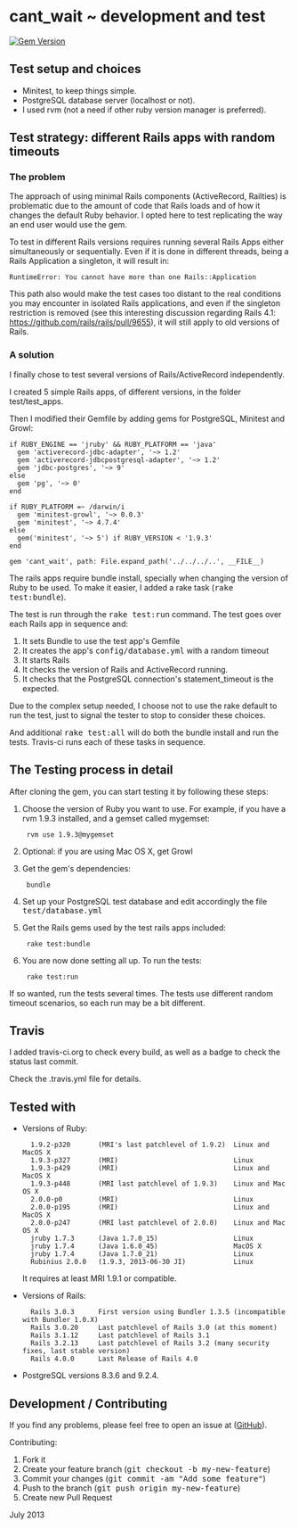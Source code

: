 # cant_wait ~ development and test
[![Gem Version](https://badge.fury.io/rb/cant_wait.png)](https://badge.fury.io/rb/cant_wait)


## Test setup and choices

- Minitest, to keep things simple.
- PostgreSQL database server (localhost or not).
- I used rvm (not a need if other ruby version manager is preferred). 


## Test strategy: different Rails apps with random timeouts

### The problem

The approach of using minimal Rails components (ActiveRecord, Railties) is problematic due to the amount of code that Rails loads and of how it changes the default Ruby behavior.  I opted here to test replicating the way an end user would use the gem.

To test in different Rails versions requires running several Rails Apps either simultaneously or sequentially.  Even if it is done in different threads, being a Rails Application a singleton, it will result in:

    RuntimeError: You cannot have more than one Rails::Application

This path also would make the test cases too distant to the real conditions you may encounter in isolated Rails applications, and even if the singleton restriction is removed (see this interesting discussion regarding Rails 4.1: <https://github.com/rails/rails/pull/9655>), it will still apply to old versions of Rails.

### A solution

I finally chose to test several versions of Rails/ActiveRecord independently.

I created 5 simple Rails apps, of different versions, in the folder test/test_apps.

Then I modified their Gemfile by adding gems for PostgreSQL, Minitest and Growl:

    if RUBY_ENGINE == 'jruby' && RUBY_PLATFORM == 'java'
      gem 'activerecord-jdbc-adapter', '~> 1.2'
      gem 'activerecord-jdbcpostgresql-adapter', '~> 1.2'
      gem 'jdbc-postgres', '~> 9'
    else
      gem 'pg', '~> 0'
    end

    if RUBY_PLATFORM =~ /darwin/i
      gem 'minitest-growl', '~> 0.0.3'
      gem 'minitest', '~> 4.7.4'
    else
      gem('minitest', '~> 5') if RUBY_VERSION < '1.9.3'
    end

    gem 'cant_wait', path: File.expand_path('../../../..', __FILE__)

The rails apps require bundle install, specially when changing the version of Ruby to be used. To make it easier, I added a rake task (<tt>rake test:bundle</tt>).

The test is run through the <tt>rake test:run</tt> command.  The test goes over each Rails app in sequence and:

1. It sets Bundle to use the test app's Gemfile
2. It creates the app's <tt>config/database.yml</tt> with a random timeout
3. It starts Rails
4. It checks the version of Rails and ActiveRecord running.
5. It checks that the PostgreSQL connection's statement_timeout is the expected.

Due to the complex setup needed, I choose not to use the rake default to run the test, just to signal the tester to stop to consider these choices.

And additional <tt>rake test:all</tt> will do both the bundle install and run the tests. Travis-ci runs each of these tasks in sequence.


## The Testing process in detail

After cloning the gem, you can start testing it by following these steps:

1. Choose the version of Ruby you want to use.
    For example, if you have a rvm 1.9.3 installed, and a gemset called mygemset:

        rvm use 1.9.3@mygemset

2. Optional: if you are using Mac OS X, get Growl

3. Get the gem's dependencies:

        bundle

4. Set up your PostgreSQL test database and edit accordingly the file <tt>test/database.yml</tt>

5. Get the Rails gems used by the test rails apps included:

        rake test:bundle

6. You are now done setting all up.  To run the tests:

        rake test:run

If so wanted, run the tests several times.  The tests use different random timeout scenarios, so each run may be a bit different.


## Travis

I added travis-ci.org to check every build, as well as a badge to check the status last commit.

Check the .travis.yml file for details.


## Tested with

* Versions of Ruby:

        1.9.2-p320       (MRI's last patchlevel of 1.9.2)  Linux and MacOS X
        1.9.3-p327       (MRI)                             Linux
        1.9.3-p429       (MRI)                             Linux and MacOS X
        1.9.3-p448       (MRI last patchlevel of 1.9.3)    Linux and Mac OS X
        2.0.0-p0         (MRI)                             Linux
        2.0.0-p195       (MRI)                             Linux and MacOS X
        2.0.0-p247       (MRI last patchlevel of 2.0.0)    Linux and Mac OS X
        jruby 1.7.3      (Java 1.7.0_15)                   Linux
        jruby 1.7.4      (Java 1.6.0_45)                   MacOS X
        jruby 1.7.4      (Java 1.7.0_21)                   Linux
        Rubinius 2.0.0   (1.9.3, 2013-06-30 JI)            Linux

  It requires at least MRI 1.9.1 or compatible.

* Versions of Rails:

        Rails 3.0.3      First version using Bundler 1.3.5 (incompatible with Bundler 1.0.X)
        Rails 3.0.20     Last patchlevel of Rails 3.0 (at this moment)
        Rails 3.1.12     Last patchlevel of Rails 3.1
        Rails 3.2.13     Last patchlevel of Rails 3.2 (many security fixes, last stable version)
        Rails 4.0.0      Last Release of Rails 4.0

* PostgreSQL versions 8.3.6 and 9.2.4.


## Development / Contributing

If you find any problems, please feel free to open an issue at ([GitHub](https://github.com/CarlosCD/cant_wait)).

Contributing:

1. Fork it
2. Create your feature branch (<tt>git checkout -b my-new-feature</tt>)
3. Commit your changes (<tt>git commit -am "Add some feature"</tt>)
4. Push to the branch (<tt>git push origin my-new-feature</tt>)
5. Create new Pull Request


July 2013

